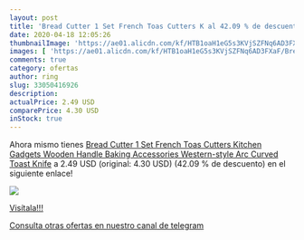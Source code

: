 ```yaml
---
layout: post
title: 'Bread Cutter 1 Set French Toas Cutters K al 42.09 % de descuento'
date: 2020-04-18 12:05:26
thumbnailImage: 'https://ae01.alicdn.com/kf/HTB1oaH1eG5s3KVjSZFNq6AD3FXaF/Bread-Cutter-1-Set-French-Toas-Cutters-Kitchen-Gadgets-Wooden-Handle-Baking-Accessories-Western-style-Arc.jpg_350x350._SL200_.jpg'
images: [ 'https://ae01.alicdn.com/kf/HTB1oaH1eG5s3KVjSZFNq6AD3FXaF/Bread-Cutter-1-Set-French-Toas-Cutters-Kitchen-Gadgets-Wooden-Handle-Baking-Accessories-Western-style-Arc.jpg_350x350._SL200_.jpg' ]
comments: true
category: ofertas
author: ring
slug: 33050416926
description:
actualPrice: 2.49 USD
comparePrice: 4.30 USD
inStock: true
---
```


Ahora mismo tienes [Bread Cutter 1 Set French Toas Cutters Kitchen Gadgets Wooden Handle Baking Accessories Western-style Arc Curved Toast Knife](https://www.amazon.com/dp/33050416926/?tag=redken08-20) a 2.49 USD (original: 4.30 USD) (42.09 %  de descuento) en el siguiente enlace!

[![](https://ae01.alicdn.com/kf/HTB1oaH1eG5s3KVjSZFNq6AD3FXaF/Bread-Cutter-1-Set-French-Toas-Cutters-Kitchen-Gadgets-Wooden-Handle-Baking-Accessories-Western-style-Arc.jpg_350x350._SL200_.jpg)](https://www.amazon.com/dp/33050416926/?tag=redken08-20)

[Visítala!!!](https://www.amazon.com/dp/33050416926/?tag=redken08-20)

[Consulta otras ofertas en nuestro canal de telegram](https://t.me/s/ofertas25)
